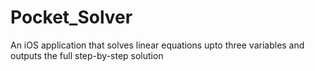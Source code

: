 Pocket_Solver
=============

An iOS application that solves linear equations upto three variables and outputs the full step-by-step solution
